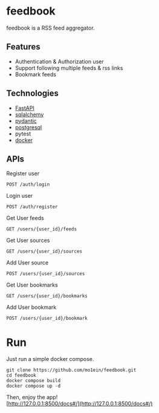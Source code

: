 # feedbook
feedbook is a RSS feed aggregator. <br />

## Features
- Authentication & Authorization user
- Support following multiple feeds & rss links
- Bookmark feeds


##  Technologies
- [FastAPI](https://fastapi.tiangolo.com/)
- [sqlalchemy](sqlalchemy.org)
- [pydantic](https://docs.pydantic.dev/latest/)
- [postgresql](https://www.postgresql.org/)
- pytest
- [docker](https://www.docker.com/)


## APIs

Register user
```
POST /auth/login
```

Login user
```
POST /auth/register
```

Get User feeds
```
GET /users/{user_id}/feeds
```

Get User sources
```
GET /users/{user_id}/sources
```

Add User source
```
POST /users/{user_id}/sources
```

Get User bookmarks
```
GET /users/{user_id}/bookmarks
```

Add User bookmark
```
POST /users/{user_id}/bookmark
```

# Run
Just run a simple docker compose.
```
git clone https://github.com/mo1ein/feedbook.git
cd feedbook
docker compose build
docker compose up -d
```
Then, enjoy the app! <br />[http://127.0.0.1:8500/docs#/](http://127.0.0.1:8500/docs#/)
